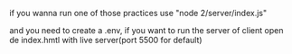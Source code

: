 if you wanna run one of those practices use "node 2/server/index.js"

and you need to create a .env, if you want to run the server of client open de index.hmtl with live server(port 5500 for default)
